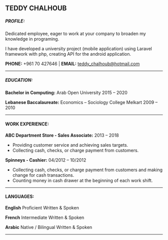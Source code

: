 

## TEDDY CHALHOUB
##### PROFILE:
Dedicated employee, eager to work at your company to broaden my knowledge in programing. 

I have developed a university project (mobile application) using Laravel framework with php, creating API for the android application. 



**PHONE:** +961 70 427646  | **EMAIL:** teddy_chalhoub@hotmail.com

---

##### EDUCATION:

**Bachelor in Computing:**
Arab Open University
2015 – 2020 


**Lebanese Baccalaureate:** Economics – Sociology
College Melkart  2009 – 2010

---

#### WORK EXPERIENCE:

**ABC Department Store - Sales Associate:**
2013 – 2018
*	Providing customer service and achieving sales targets. 
*	Collecting cash, checks, or charge payment from customers. 



**Spinneys - Cashier:** 04/2012 – 10/2012

*	Collecting cash, checks, or charge payment from customers and making change for cash transactions. 
*	Counting money in cash drawer at the beginning of each work shift. 


---

#### LANGUAGES:

**English** Proficient Written & Spoken

**French**  Intermediate Written & Spoken

**Arabic**  Native / Bilingual Written & Spoken

---



